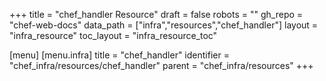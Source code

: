 +++
title = "chef_handler Resource"
draft = false
robots = ""
gh_repo = "chef-web-docs"
data_path = ["infra","resources","chef_handler"]
layout = "infra_resource"
toc_layout = "infra_resource_toc"

[menu]
  [menu.infra]
    title = "chef_handler"
    identifier = "chef_infra/resources/chef_handler"
    parent = "chef_infra/resources"
+++

<!-- The contents of this page are automatically generated from the chef_handler.yaml file in the data/infra/resources directory. -->
<!-- To suggest a change, edit the https://github.com/chef/chef/blob/main/lib/chef/resource/chef_handler.rb file and submit a pull request to the https://github.com/chef/chef repository. -->
<!-- markdownlint-disable-file -->
